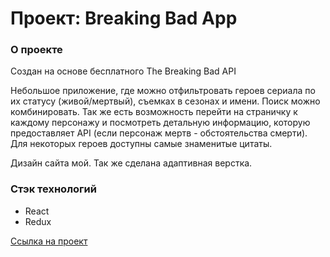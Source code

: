 # Проект: Breaking Bad App
### О проекте

Создан на основе бесплатного The Breaking Bad API 

Небольшое приложение, где можно отфильтровать героев сериала по их статусу (живой/мертвый), съемках в сезонах и имени. Поиск можно комбинировать. Так же есть возможность перейти на страничку к каждому персонажу и посмотреть детальную информацию, которую предоставляет API (если персонаж мертв - обстоятельства смерти). Для некоторых героев доступны самые знаменитые цитаты.

Дизайн сайта мой. Так же сделана адаптивная верстка.

### Стэк технологий
* React
* Redux

[Ссылка на проект](https://qwelip.github.io/react-redux-Breaking-Bad/)